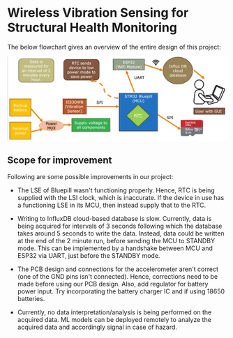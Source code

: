 # Wireless Vibration Sensing for Structural Health Monitoring​

The below flowchart gives an overview of the entire design of this project:

![Design](Images/Design.png)

## Scope for improvement

Following are some possible improvements in our project:

* The LSE of Bluepill wasn't functioning properly. Hence, RTC is being supplied with the LSI clock, which is inaccurate. If the device in use has a functioning LSE in its MCU, then instead supply that to the RTC.

* Writing to InfluxDB cloud-based database is slow. Currently, data is being acquired for intervals of 3 seconds following which the database takes around 5 seconds to write the data. Instead, data could be written at the end of the 2 minute run, before sending the MCU to STANDBY mode. This can be implemented by a handshake between MCU and ESP32 via UART, just before the STANDBY mode.

* The PCB design and connections for the accelerometer aren't correct (one of the GND pins isn't connected). Hence, corrections need to be made before using our PCB design. Also, add regulator for battery power input. Try incorporating the battery charger IC and if using 18650 batteries.

* Currently, no data interpretation/analysis is being performed on the acquired data. ML models can be deployed remotely to analyze the acquired data and accordingly signal in case of hazard.

